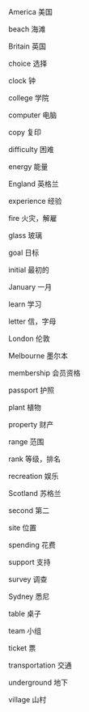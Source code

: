 America         美国

beach           海滩

Britain         英国

choice          选择

clock           钟

college         学院

computer        电脑

copy            复印

difficulty      困难

energy          能量

England         英格兰

experience      经验

fire            火灾，解雇

glass           玻璃

goal            日标

initial         最初的

January         一月

learn           学习

letter          信，字母

London          伦敦

Melbourne       墨尔本

membership      会员资格

passport        护照

plant           植物

property        财产

range           范围

rank            等级，排名

recreation      娱乐

Scotland        苏格兰

second          第二

site            位置

spending        花费

support         支持

survey          调查

Sydney          悉尼

table           桌子

team            小组

ticket          票

transportation  交通

underground     地下

village         山村

